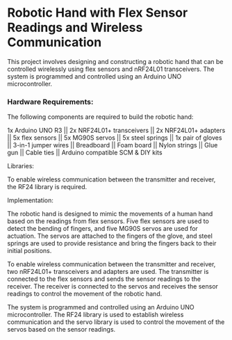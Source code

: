 <h1>Robotic Hand with Flex Sensor Readings and Wireless Communication</h1>

This project involves designing and constructing a robotic hand that can be controlled wirelessly using flex sensors and nRF24L01 transceivers. 
The system is programmed and controlled using an Arduino UNO microcontroller.



<h3>Hardware Requirements:</h3>

The following components are required to build the robotic hand:

1x Arduino UNO R3
|| 2x NRF24L01+ transceivers
|| 2x NRF24L01+ adapters
|| 5x flex sensors
|| 5x MG90S servos
|| 5x steel springs
|| 1x pair of gloves
|| 3-in-1 jumper wires
|| Breadboard
|| Foam board
|| Nylon strings
|| Glue gun
|| Cable ties
|| Arduino compatible SCM & DIY kits



Libraries:

To enable wireless communication between the transmitter and receiver, the RF24 library is required.



Implementation:

The robotic hand is designed to mimic the movements of a human hand based on the readings from flex sensors. Five flex sensors are used to detect the 
bending of fingers, and five MG90S servos are used for actuation. The servos are attached to the fingers of the glove, and steel springs are used to provide 
resistance and bring the fingers back to their initial positions.

To enable wireless communication between the transmitter and receiver, two nRF24L01+ transceivers and adapters are used. The transmitter is connected 
to the flex sensors and sends the sensor readings to the receiver. The receiver is connected to the servos and receives the sensor readings to control the 
movement of the robotic hand.

The system is programmed and controlled using an Arduino UNO microcontroller. The RF24 library is used to establish wireless communication and the servo library 
is used to control the movement of the servos based on the sensor readings.
